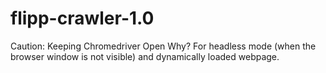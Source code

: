 # flipp-crawler-1.0
Caution: Keeping Chromedriver Open
Why?
For headless mode (when the browser window is not visible) and dynamically loaded webpage.
